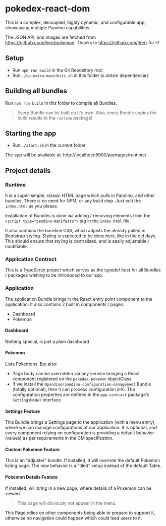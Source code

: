 # pokedex-react-dom

This is a complex, decoupled, highly dynamic, and configurable app, showcasing multiple Pandino capabilities.

The JSON API, and images are fetched from https://github.com/jherr/pokemon. Thanks to https://github.com/jherr for it!

## Setup
- Run `npm run build` in the Git Repository root
- Run `./cp-extra-manifests.sh` in this folder to obtain dependencies

## Building all bundles
Run `npm run build` in this folder to compile all Bundles.

> Every Bundle can be built on it's own. Also, every Bundle copies the build results to the `runtime` package!

## Starting the app
- Run `./start.sh` in the current folder

The app will be available at: http://localhost:8000/packages/runtime/

## Project details

### Runtime

It is a super-simple, classic HTML page which pulls in Pandino, and other bundles. There is no need for NPM, or any
build step. Just edit the `index.html` as you please.

Installation of Bundles is done via adding / removing elements from the `<script type="pandino-manifests">` tag in the
`index.html` file.

It also contains the baseline CSS, which adjusts the already pulled in Bootstrap styling. Styling is expected to be done
here, like in the old days. This should ensure that styling is centralized, and is easily adjustable / modifiable.

### Application Contract

This is a TypeScript project which serves as the typedef host for all Bundles / packages wishing to be introduced to our
app.

### Application

The application Bundle brings in the React entry point component to the application. It also contains 2 built in
components / pages:

- Dashboard
- Pokemon

#### Dashboard

Nothing special, is just a plain dashboard

#### Pokemon

Lists Pokemons. But also:

- Page body can be overridden via any service bringing a React component registered on the `pokedex-pokemon` objectClass
- If we install the `@pandino/pandino-configuration-management` Bundle (totally optional), then it can process 
  configuration info. The configuration properties are defined in the `app-contract` package's `SettingsModel` interface

#### Settings Feature

This Bundle brings a Settings page to the application (with a menu entry), where we can manage configurations of our
application. It is optional, and every component relying on configuration is providing a default behavior (values) as
per requirements in the CM specification.

#### Custom Pokemon Feature

This is an "adjuster" bundle. If installed, it will override the default Pokemon listing page. The new behavior is a
"tiled" setup instead of the default Table.

#### Pokemon Details Feature

If installed, will bring in a new page, where details of a Pokemon can be viewed.

> This page will obviously not appear in the menu.

This Page relies on other components being able to prepare to support it, otherwise no navigation could happen which
could lead users to it.
